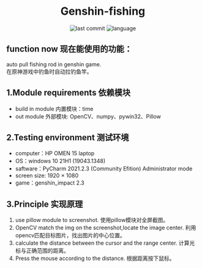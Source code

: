 <h1 align="center">Genshin-fishing</h1>
<p align="center">
    <img src="https://img.shields.io/github/last-commit/fengyanwan/Genshin-fishing" alt="last commit">
    <img src="https://img.shields.io/github/languages/top/fengyanwan/Genshin-fishing" alt="language">
</p>

## function now 现在能使用的功能：

auto pull fishing rod in genshin game.  
在原神游戏中钓鱼时自动拉钓鱼竿。

## 1.Module requirements 依赖模块

* build in module 内置模块：time
* out module 外部模块: OpenCV、numpy、pywin32、Pillow

## 2.Testing environment 测试环境

* computer：HP OMEN 15 laptop
* OS：windows 10 21H1 (19043.1348)
* saftware：PyCharm 2021.2.3 (Community Efition) Administrator mode
* screen size: 1920 × 1080
* game：genshin_impact 2.3

## 3.Principle 实现原理

1. use pillow module to screenshot. 使用pillow模块对全屏截图。
2. OpenCV match the img on the screenshot,locate the image center. 利用opencv匹配目标图片，找出图片的中心位置。
3. calculate the distance between the cursor and the range center. 计算光标与正确范围的距离。
4. Press the mouse according to the distance. 根据距离按下鼠标。
